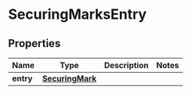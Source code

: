 
# SecuringMarksEntry

## Properties
Name | Type | Description | Notes
------------ | ------------- | ------------- | -------------
**entry** | [**SecuringMark**](SecuringMark.md) |  | 



